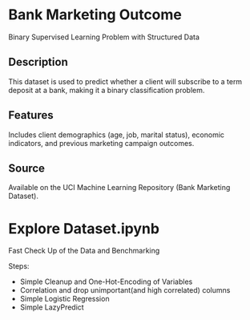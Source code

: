 # Bank Marketing Outcome
Binary Supervised Learning Problem with Structured Data


## Description
This dataset is used to predict whether a client will subscribe to a term deposit at a bank, making it a binary classification problem.

## Features 
Includes client demographics (age, job, marital status), economic indicators, and previous marketing campaign outcomes.

## Source
Available on the UCI Machine Learning Repository (Bank Marketing Dataset).


# Explore Dataset.ipynb
Fast Check Up of the Data and Benchmarking

Steps:
* Simple Cleanup and One-Hot-Encoding of Variables
* Correlation and drop unimportant(and high correlated) columns
* Simple Logistic Regression
* Simple LazyPredict